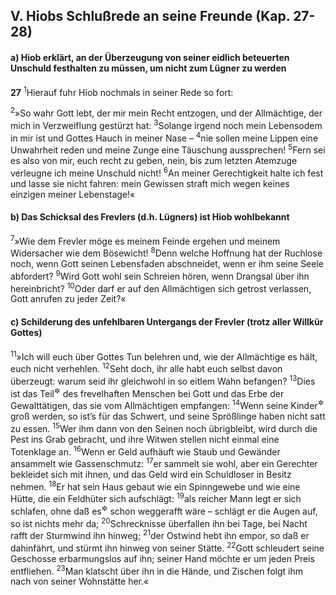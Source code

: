 ## V. Hiobs Schlußrede an seine Freunde (Kap. 27-28)

#### a) Hiob erklärt, an der Überzeugung von seiner eidlich beteuerten Unschuld festhalten zu müssen, um nicht zum Lügner zu werden

__27__
<sup>1</sup>Hierauf fuhr Hiob nochmals in seiner Rede so fort:

<sup>2</sup>»So wahr Gott lebt, der mir mein Recht entzogen, und der Allmächtige, der mich in Verzweiflung gestürzt hat:
<sup>3</sup>Solange irgend noch mein Lebensodem in mir ist und Gottes Hauch in meiner Nase –
<sup>4</sup>nie sollen meine Lippen eine Unwahrheit reden und meine Zunge eine Täuschung aussprechen!
<sup>5</sup>Fern sei es also von mir, euch recht zu geben, nein, bis zum letzten Atemzuge verleugne ich meine Unschuld nicht!
<sup>6</sup>An meiner Gerechtigkeit halte ich fest und lasse sie nicht fahren: mein Gewissen straft mich wegen keines einzigen meiner Lebenstage!«

#### b) Das Schicksal des Frevlers (d.h. Lügners) ist Hiob wohlbekannt

<sup>7</sup>»Wie dem Frevler möge es meinem Feinde ergehen und meinem Widersacher wie dem Bösewicht!
<sup>8</sup>Denn welche Hoffnung hat der Ruchlose noch, wenn Gott seinen Lebensfaden abschneidet, wenn er ihm seine Seele abfordert?
<sup>9</sup>Wird Gott wohl sein Schreien hören, wenn Drangsal über ihn hereinbricht?
<sup>10</sup>Oder darf er auf den Allmächtigen sich getrost verlassen, Gott anrufen zu jeder Zeit?«

#### c) Schilderung des unfehlbaren Untergangs der Frevler (trotz aller Willkür Gottes)

<sup>11</sup>»Ich will euch über Gottes Tun belehren und, wie der Allmächtige es hält, euch nicht verhehlen.
<sup>12</sup>Seht doch, ihr alle habt euch selbst davon überzeugt: warum seid ihr gleichwohl in so eitlem Wahn befangen?
<sup>13</sup>Dies ist das Teil<sup title="= Schicksal, Los">&#x2732;</sup> des frevelhaften Menschen bei Gott und das Erbe der Gewalttätigen, das sie vom Allmächtigen empfangen:
<sup>14</sup>Wenn seine Kinder<sup title="oder: Söhne">&#x2732;</sup> groß werden, so ist’s für das Schwert, und seine Sprößlinge haben nicht satt zu essen.
<sup>15</sup>Wer ihm dann von den Seinen noch übrigbleibt, wird durch die Pest ins Grab gebracht, und ihre Witwen stellen nicht einmal eine Totenklage an.
<sup>16</sup>Wenn er Geld aufhäuft wie Staub und Gewänder ansammelt wie Gassenschmutz:
<sup>17</sup>er sammelt sie wohl, aber ein Gerechter bekleidet sich mit ihnen, und das Geld wird ein Schuldloser in Besitz nehmen.
<sup>18</sup>Er hat sein Haus gebaut wie ein Spinngewebe und wie eine Hütte, die ein Feldhüter sich aufschlägt:
<sup>19</sup>als reicher Mann legt er sich schlafen, ohne daß es<sup title="d.h. das Geld">&#x2732;</sup> schon weggerafft wäre – schlägt er die Augen auf, so ist nichts mehr da;
<sup>20</sup>Schrecknisse überfallen ihn bei Tage, bei Nacht rafft der Sturmwind ihn hinweg;
<sup>21</sup>der Ostwind hebt ihn empor, so daß er dahinfährt, und stürmt ihn hinweg von seiner Stätte.
<sup>22</sup>Gott schleudert seine Geschosse erbarmungslos auf ihn; seiner Hand möchte er um jeden Preis entfliehen.
<sup>23</sup>Man klatscht über ihn in die Hände, und Zischen folgt ihm nach von seiner Wohnstätte her.«